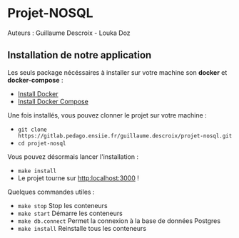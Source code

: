 # Projet-NOSQL

Auteurs : Guillaume Descroix - Louka Doz

## Installation de notre application

Les seuls package nécéssaires à installer sur votre machine son **docker** et **docker-compose** :

- [Install Docker](https://docs.docker.com/install/)
- [Install Docker Compose](https://docs.docker.com/compose/install/)

Une fois installés, vous pouvez clonner le projet sur votre machine :

- `git clone https://gitlab.pedago.ensiie.fr/guillaume.descroix/projet-nosql.git `
- `cd projet-nosql`

Vous pouvez désormais lancer l'installation :

- `make install`
- Le projet tourne sur [http:localhost:3000](http:localhost:3000) !

Quelques commandes utiles :

- `make stop` Stop les conteneurs
- `make start` Démarre les conteneurs
- `make db.connect` Permet la connexion à la base de données Postgres
- `make install` Reinstalle tous les conteneurs

